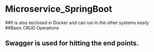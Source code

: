 # Microservice_SpringBoot
##It is also enclosed in Docker and can run in the other systems easily
##Basic CRUD Operations
## Swagger is used for hitting the end points.

